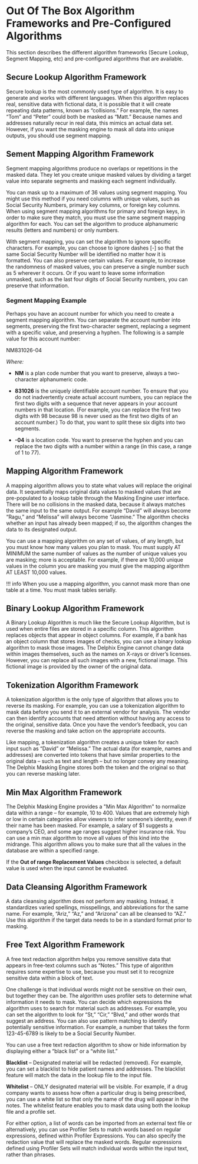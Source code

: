 # Out Of The Box Algorithm Frameworks and Pre-Configured Algorithms 

This section describes the different algorithm frameworks (Secure Lookup, Segment Mapping, etc)
and pre-configured algorithms that are available.


## Secure Lookup Algorithm Framework

Secure lookup is the most commonly used type of algorithm. It is easy to
generate and works with different languages. When this algorithm
replaces real, sensitive data with fictional data, it is possible that
it will create repeating data patterns, known as “collisions.” For
example, the names “Tom” and “Peter” could both be masked as “Matt.”
Because names and addresses naturally recur in real data, this mimics an
actual data set. However, if you want the masking engine to mask all
data into unique outputs, you should use segment mapping.

## Sement Mapping Algorithm Framework

Segment mapping algorithms produce no overlaps or repetitions in the
masked data. They let you create unique masked values by dividing a
target value into separate segments and masking each segment
individually.

You can mask up to a maximum of 36 values using segment mapping. You
might use this method if you need columns with unique values, such as
Social Security Numbers, primary key columns, or foreign key columns.
When using segment mapping algorithms for primary and foreign keys, in
order to make sure they match, you must use the same segment mapping
algorithm for each. You can set the algorithm to produce alphanumeric
results (letters and numbers) or only numbers.

With segment mapping, you can set the algorithm to ignore specific
characters. For example, you can choose to ignore dashes \[-\] so that
the same Social Security Number will be identified no matter how it is
formatted. You can also preserve certain values. For example, to
increase the randomness of masked values, you can preserve a single
number such as 5 wherever it occurs. Or if you want to leave some
information unmasked, such as the last four digits of Social Security
numbers, you can preserve that information.

### Segment Mapping Example

Perhaps you have an account number for which you need to create a
segment mapping algorithm. You can separate the account number into
segments, preserving the first two-character segment, replacing a
segment with a specific value, and preserving a hyphen. The following is
a sample value for this account number:

NM831026-04

*Where:*

  - **NM** is a plan code number that you want to preserve, always a
    two-character alphanumeric code.

  - **831026** is the uniquely identifiable account number. To ensure
    that you do not inadvertently create actual account numbers, you
    can replace the first two digits with a sequence that never
    appears in your account numbers in that location. (For example,
    you can replace the first two digits with 98 because 98 is never
    used as the first two digits of an account number.) To do that,
    you want to split these six digits into two segments.

  - **-04** is a location code. You want to preserve the hyphen and
    you can replace the two digits with a number within a range (in
    this case, a range of 1 to 77).

## Mapping Algorithm Framework

A mapping algorithm allows you to state what values will replace the
original data. It sequentially maps original data values to masked
values that are pre-populated to a lookup table through the Masking
Engine user interface. There will be no collisions in the masked data,
because it always matches the same input to the same output. For example
“David” will always become “Ragu,” and “Melissa” will always become
“Jasmine.” The algorithm checks whether an input has already been
mapped; if so, the algorithm changes the data to its designated output.

You can use a mapping algorithm on any set of values, of any length, but
you must know how many values you plan to mask. You must supply AT
MINIMUM the same number of values as the number of unique values you are
masking; more is acceptable. For example, if there are 10,000 unique
values in the column you are masking you must give the mapping algorithm
AT LEAST 10,000
values.

!!! info
    When you use a mapping algorithm, you cannot mask more than one table at a time. You must mask tables serially.

## Binary Lookup Algorithm Framework

A Binary Lookup Algorithm is much like the Secure Lookup Algorithm, but
is used when entire files are stored in a specific column. This
algorithm replaces objects that appear in object columns. For example,
if a bank has an object column that stores images of checks, you can use
a binary lookup algorithm to mask those images. The Delphix Engine
cannot change data within images themselves, such as the names on X-rays
or driver’s licenses. However, you can replace all such images with a
new, fictional image. This fictional image is provided by the owner of
the original data.

## Tokenization Algorithm Framework

A tokenization algorithm is the only type of algorithm that allows you
to reverse its masking. For example, you can use a tokenization
algorithm to mask data before you send it to an external vendor for
analysis. The vendor can then identify accounts that need attention
without having any access to the original, sensitive data. Once you have
the vendor’s feedback, you can reverse the masking and take action on
the appropriate accounts.

Like mapping, a tokenization algorithm creates a unique token for each
input such as “David” or “Melissa.” The actual data (for example, names
and addresses) are converted into tokens that have similar properties to
the original data – such as text and length – but no longer convey any
meaning. The Delphix Masking Engine stores both the token and the
original so that you can reverse masking later.

## Min Max Algorithm Framework

The Delphix Masking Engine provides a "Min Max Algorithm" to normalize
data within a range – for example, 10 to 400. Values that are extremely
high or low in certain categories allow viewers to infer someone’s
identity, even if their name has been masked. For example, a salary of
$1 suggests a company’s CEO, and some age ranges suggest higher
insurance risk. You can use a min max algorithm to move all values of
this kind into the midrange. This algorithm allows you to make sure that
all the values in the database are within a specified range.

If the **Out of range Replacement Values** checkbox is selected, a
default value is used when the input cannot be evaluated.

## Data Cleansing Algorithm Framework

A data cleansing algorithm does not perform any masking. Instead, it
standardizes varied spellings, misspellings, and abbreviations for the
same name. For example, “Ariz,” “Az,” and “Arizona” can all be cleansed
to “AZ.” Use this algorithm if the target data needs to be in a standard
format prior to masking.

## Free Text Algorithm Framework

A free text redaction algorithm helps you remove sensitive data that
appears in free-text columns such as “Notes.” This type of algorithm
requires some expertise to use, because you must set it to recognize
sensitive data within a block of text.

One challenge is that individual words might not be sensitive on their
own, but together they can be. The algorithm uses profiler sets to
determine what information it needs to mask. You can decide which
expressions the algorithm uses to search for material such as addresses.
For example, you can set the algorithm to look for “St,” “Cir,” “Blvd,”
and other words that suggest an address. You can also use pattern
matching to identify potentially sensitive information. For example, a
number that takes the form 123-45-6789 is likely to be a Social Security
Number.

You can use a free text redaction algorithm to show or hide information
by displaying either a “black list” or a “white list.”

**Blacklist** – Designated material will be redacted (removed). For
example, you can set a blacklist to hide patient names and addresses.
The blacklist feature will match the data in the lookup file to the
input file.

**Whitelist** – ONLY designated material will be visible. For example,
if a drug company wants to assess how often a particular drug is being
prescribed, you can use a white list so that only the name of the drug
will appear in the notes. The whitelist feature enables you to mask data
using both the lookup file and a profile set.

For either option, a list of words can be imported from an external text
file or alternatively, you can use Profiler Sets to match words based on
regular expressions, defined within Profiler Expressions. You can also
specify the redaction value that will replace the masked words. Regular
expressions defined using Profiler Sets will match individual words
within the input text, rather than phrases.
